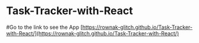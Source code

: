 # Task-Tracker-with-React
#Go to the link to see the App 
[https://rownak-glitch.github.io/Task-Tracker-with-React/](https://rownak-glitch.github.io/Task-Tracker-with-React/)
